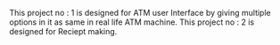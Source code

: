 This project no : 1 is designed for ATM user Interface by giving multiple options in it as same in real life ATM machine.
This project no : 2 is designed for Reciept making.

